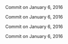 Commit on January 6, 2016

Commit on January 6, 2016

Commit on January 6, 2016

Commit on January 6, 2016


